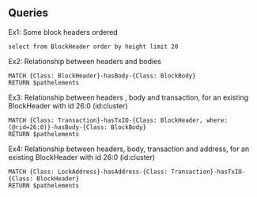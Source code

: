 ## Queries

Ex1: Some block headers ordered
```roomsql
select from BlockHeader order by height limit 20
```

Ex2: Relationship between headers and bodies
```roomsql
MATCH {Class: BlockHeader}-hasBody-{Class: BlockBody}
RETURN $pathelements
```

Ex3: Relationship between headers , body and transaction, for an existing BlockHeader with id 26:0 (id:cluster)

```roomsql
MATCH {Class: Transaction}-hasTxIO-{Class: BlockHeader, where: (@rid=26:0)}-hasBody-{Class: BlockBody}
RETURN $pathelements
```

Ex4: Relationship between headers, body, transaction and address, for an existing BlockHeader with id 26:0 (id:cluster)

```roomsql
MATCH {Class: LockAddress}-hasAddress-{Class: Transaction}-hasTxIO-{Class: BlockHeader}
RETURN $pathelements
```